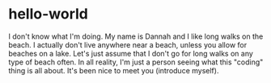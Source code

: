 # hello-world
I don't know what I'm doing.
My name is Dannah and I like long walks on the beach. I actually don't live anywhere near a beach, unless you allow for beaches on a lake. Let's just assume that I don't go for long walks on any type of beach often. In all reality, I'm just a person seeing what this "coding" thing is all about. It's been nice to meet you (introduce myself).
